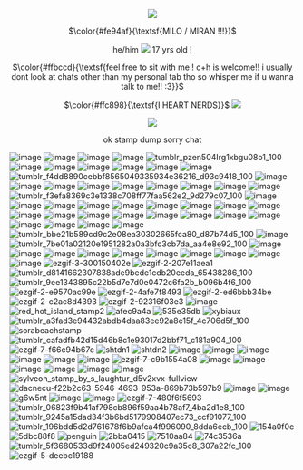 <p align="center">
  <img src="https://github.com/emariyaoi/emariyaoi/assets/163697330/f0dba7e7-1d4f-45ec-a72a-9bb3b5bcc4dc)" />
</p>
<p align="center">
$\color{#fe94af}{\textsf{MILO / MIRAN !!!}}$
</p>
<p align="center">
he/him <img src="https://github.com/emariyaoi/emariyaoi/assets/163697330/d32c8bab-b6b7-44c7-be2b-b3ec40d51032" \> 17 yrs old !
</p>
<p align="center">
$\color{#ffbccd}{\textsf{feel free to sit with me ! c+h is welcome!! i usually dont look at chats other than my personal tab tho so whisper me if u wanna talk to me!! :3}}$
</p>
<p align="center">
$\color{#ffc898}{\textsf{I HEART NERDS}}$ <img src="https://i.ibb.co/Vm4YT9f/IMG-5133.gif" \>
<p align="center">
  <img src="https://github.com/emariyaoi/emariyaoi/assets/163697330/f0dba7e7-1d4f-45ec-a72a-9bb3b5bcc4dc)" />
</p>
<p align="center">
ok stamp dump sorry chat








![image](https://github.com/emariyaoi/b/assets/163697330/040fbe06-86df-4a59-b095-16ad943b2dd2) ![image](https://github.com/emariyaoi/b/assets/163697330/58dba2fb-6204-40e8-9a17-7d7ac7b1769a) ![image](https://github.com/emariyaoi/b/assets/163697330/86f568b5-7191-4d40-b0cb-b8fdb0d295c1) ![image](https://github.com/emariyaoi/b/assets/163697330/d1b52b4a-8fcc-482f-890d-519285ff325e) ![tumblr_pzen504Irg1xbgu08o1_100](https://github.com/emariyaoi/b/assets/163697330/49c38ffc-30ce-4087-b33f-baeb90f22050) ![image](https://github.com/emariyaoi/b/assets/163697330/f37005a9-fca6-400f-b23a-a30703811699) ![image](https://github.com/emariyaoi/b/assets/163697330/493cf2d6-727c-4191-81d5-8e6b8ab8edcc) ![image](https://github.com/emariyaoi/b/assets/163697330/b38b8879-10bd-46f0-ac51-ce7f31c4bd2d) ![image](https://github.com/emariyaoi/b/assets/163697330/5ee293a0-744f-49b4-8c65-a0a746a79854) ![image](https://github.com/emariyaoi/b/assets/163697330/ec932a74-737a-4a81-a5ca-7571a1387cde) ![image](https://github.com/emariyaoi/b/assets/163697330/c22fa378-a9a8-4a75-9da5-18da028f7a4a) ![tumblr_f4dd8890cebbf8565049335934e36216_d93c9418_100](https://github.com/emariyaoi/b/assets/163697330/5cc57e20-88e1-4572-a0cc-c92ad6657258) ![image](https://github.com/emariyaoi/b/assets/163697330/a4a4a403-6f09-4983-83a2-e31f25ee494b) ![image](https://github.com/emariyaoi/b/assets/163697330/7e65313a-7a37-4450-bd75-2b8ff1bfd46a) ![image](https://github.com/emariyaoi/b/assets/163697330/8ac21d95-4944-4aff-9b40-32b4dc146aeb) ![image](https://github.com/emariyaoi/b/assets/163697330/a03d876c-7c23-48c6-9d83-1b3765e689d4) ![image](https://github.com/emariyaoi/b/assets/163697330/b9275bfe-38f7-40c8-b8ed-261d777502c1) ![image](https://github.com/emariyaoi/b/assets/163697330/d0c5142c-46f6-4294-989a-14341f769dca) ![image](https://github.com/emariyaoi/b/assets/163697330/8a8425d1-6b60-47b8-a66a-f8de7331d837) ![image](https://github.com/emariyaoi/b/assets/163697330/40e78e6d-1a4a-47d8-9711-ee9d27fcbe4c) ![image](https://github.com/emariyaoi/b/assets/163697330/c5673079-b637-43a2-bd60-5bf3017acc1b) ![tumblr_f3efa8369c3e1338c708ff77faa562e2_9d279c07_100](https://github.com/emariyaoi/b/assets/163697330/bfc0f4f8-80f0-43dd-8087-98db8a8bd20a) ![image](https://github.com/emariyaoi/b/assets/163697330/f5d27cab-6a95-47bf-afe5-401c628f3ae8) ![image](https://github.com/emariyaoi/b/assets/163697330/4f5cbaf4-3cdd-4278-9e40-2e22582b06e2) ![image](https://github.com/emariyaoi/b/assets/163697330/212b7020-4d8d-475c-8d36-25046ae270a4) ![image](https://github.com/emariyaoi/b/assets/163697330/a027818d-d7a5-4d89-a43b-952d1c6d140b) ![image](https://github.com/emariyaoi/b/assets/163697330/28be4be1-9a6b-4459-b494-3224c4632e42) ![image](https://github.com/emariyaoi/b/assets/163697330/1e5ff789-1edd-4435-85bd-297a9723b0a0) ![image](https://github.com/emariyaoi/b/assets/163697330/f5226fc9-cd04-44ac-8e1a-4c0a514ba4c4) ![image](https://github.com/emariyaoi/b/assets/163697330/cdbee9cd-4c4e-4d7c-9a09-abfc9c2e51a6) ![image](https://github.com/emariyaoi/b/assets/163697330/6074e22e-7beb-4a45-8e12-285a1187cbe2) ![image](https://github.com/emariyaoi/b/assets/163697330/a75b7cdd-4dd0-48c6-bc11-fa12316575e4) ![image](https://github.com/emariyaoi/b/assets/163697330/e8da9168-1002-4805-980c-244ee6d0095f) ![image](https://github.com/emariyaoi/b/assets/163697330/d6c96dcd-9ad8-4c2a-91c0-faf3cf54b4d6) ![image](https://github.com/emariyaoi/b/assets/163697330/6a09c712-dd6d-4328-8647-6e79e31630f2) ![image](https://github.com/emariyaoi/b/assets/163697330/5f40bc65-780c-4753-82ec-58bffdaa4e19) ![image](https://github.com/emariyaoi/b/assets/163697330/f41cc24f-bc33-4adb-8e33-54c7cdf4fae5) ![image](https://github.com/emariyaoi/b/assets/163697330/db577a9b-9621-48d0-9f38-23f3792583b5) ![image](https://github.com/emariyaoi/b/assets/163697330/9417b955-fdcf-4430-9e80-2107598949b6) ![image](https://github.com/emariyaoi/b/assets/163697330/f7bc84f6-b07f-4553-abe5-2a9ff5e5c789) ![image](https://github.com/emariyaoi/b/assets/163697330/3cd7098a-7d90-4b31-884a-8546b4aa8851) ![image](https://github.com/emariyaoi/b/assets/163697330/24496300-f58c-4a38-ab8f-29fee66ab773) ![image](https://github.com/emariyaoi/b/assets/163697330/fea60559-e792-4ed9-ba7e-f2c67c41a8de) ![tumblr_bbe21b589cd9c2e08ea30302665fca80_d87b74d5_100](https://github.com/emariyaoi/b/assets/163697330/5a507b50-324e-482f-bee2-e9a44e272985) ![image](https://github.com/emariyaoi/b/assets/163697330/93e818ca-25c4-4c75-aefc-755c84b62a05) ![tumblr_7be01a02120e1951282a0a3bfc3cb7da_aa4e8e92_100](https://github.com/emariyaoi/b/assets/163697330/c31eca11-12d9-468f-b558-d56debbe455b) ![image](https://github.com/emariyaoi/b/assets/163697330/15852a01-c81d-411a-bfd8-3e57e153bc3d) ![image](https://github.com/emariyaoi/b/assets/163697330/28c9902b-294b-4de7-8d3a-fa5a1031e28d) ![image](https://github.com/emariyaoi/b/assets/163697330/11004c0f-fc98-481c-8d94-751f135e6ee8) ![image](https://github.com/emariyaoi/b/assets/163697330/eb905ba7-8472-4c53-bb57-5d929720f082) ![image](https://github.com/emariyaoi/b/assets/163697330/5f21ad0a-74f9-4f32-b8e2-173c3d8d2cc8) ![image](https://github.com/emariyaoi/b/assets/163697330/b645b374-8b8f-4bbc-a190-0808955521a0) ![image](https://github.com/emariyaoi/b/assets/163697330/4b00fe45-4e02-496f-a877-58504e9ab092) ![image](https://github.com/emariyaoi/b/assets/163697330/4e5af60e-d712-4501-9f61-ca8cd7b6730e) ![image](https://github.com/emariyaoi/b/assets/163697330/3ca8f198-5299-4237-acae-9db1832d6b6b) ![image](https://github.com/emariyaoi/b/assets/163697330/9dfdf172-e1e2-4fd8-88d5-35f35885ad55) ![ezgif-3-300150402e](https://github.com/emariyaoi/b/assets/163697330/2187fdb7-67eb-4611-8353-7fcac3babe0a) ![ezgif-2-207e11aea1](https://github.com/emariyaoi/b/assets/163697330/213f0d36-0999-44f0-a7d3-37ee3c127144) ![tumblr_d8141662307838ade9bede1cdb20eeda_65438286_100](https://github.com/emariyaoi/b/assets/163697330/2b75cc69-1418-4f13-97d4-f03bad8c5094) 
![tumblr_9ee1343895c22b5d7e7d0e0472c6fa2b_b096b4f6_100](https://github.com/emariyaoi/b/assets/163697330/a584fd88-931a-4817-845a-24f0cbf2dd68) ![ezgif-2-e9570ac99e](https://github.com/emariyaoi/b/assets/163697330/48923439-c725-48bf-a3c4-ff4945fa2695) ![ezgif-2-4afe7f8493](https://github.com/emariyaoi/b/assets/163697330/2f41179c-f4b2-4a30-91eb-d20e90a9d5c9) ![ezgif-2-ed6bbb34be](https://github.com/emariyaoi/b/assets/163697330/d259767e-a939-4601-a868-5d4cc6d0c6a8) 
![ezgif-2-c2ac8d4393](https://github.com/emariyaoi/b/assets/163697330/d12a9e3b-882f-4750-b0fc-4a27252f7b6f) ![ezgif-2-92316f03e3](https://github.com/emariyaoi/b/assets/163697330/a12ed5af-4408-4392-bb4f-2d1a426d0fae) ![image](https://github.com/emariyaoi/b/assets/163697330/a08089ba-d119-44f9-8335-faa7e5830f4b) ![red_hot_island_stamp2](https://github.com/emariyaoi/b/assets/163697330/cf0ec3d3-952c-4b69-a8a6-f6805c9dfbff) ![afec9a4a](https://github.com/emariyaoi/b/assets/163697330/462d3e14-28be-4567-bdcb-e2a41d98942f) ![535e35db](https://github.com/emariyaoi/b/assets/163697330/a8b9dbd2-dbf8-4c31-ab5b-70676dc16249) ![xybiaux](https://github.com/emariyaoi/b/assets/163697330/36e30ddb-38d2-44e5-a898-d34a4193faa7) ![tumblr_a3fad3e94432abdb4daa83ee92a8e15f_4c706d5f_100](https://github.com/emariyaoi/b/assets/163697330/1c955372-95cc-4c4c-9b23-6837c583e512) ![sorabeachstamp](https://github.com/emariyaoi/b/assets/163697330/62c781f7-fe73-485a-9f2d-28277c5ea1cc) ![tumblr_cafadfb42d15d46b8c1e93017d2bbf71_c181a904_100](https://github.com/emariyaoi/b/assets/163697330/87c54111-7ab1-4f09-bfd0-e08575b2c8f1) ![ezgif-7-f66c94b67c](https://github.com/emariyaoi/b/assets/163697330/2572846d-25e1-4069-820c-184da345e7dd) ![shtdn1](https://github.com/emariyaoi/b/assets/163697330/f6344bf8-0f62-48df-a992-8f807eb8ae61) ![shtdn2](https://github.com/emariyaoi/b/assets/163697330/c6f1690a-f43a-4a62-a2a2-8cc8b05896ce) ![image](https://github.com/emariyaoi/b/assets/163697330/d52791c4-d2c2-48fe-8d62-f0665da94fd2) ![image](https://github.com/emariyaoi/b/assets/163697330/8a566832-5638-4d6e-800a-6aae4c0348bc) ![image](https://github.com/emariyaoi/b/assets/163697330/6cba9eae-1ef4-472a-b1de-243211c9a5dc) ![image](https://github.com/emariyaoi/b/assets/163697330/f28d1870-504a-4c24-82d2-f60993d8bc7e) ![image](https://github.com/emariyaoi/b/assets/163697330/494d0cbb-15b8-45a7-9a5b-c8186bb6e843) ![image](https://github.com/emariyaoi/b/assets/163697330/284a57e0-52cc-46f3-b7fe-4394305e6b0d) ![ezgif-7-c9b1554a08](https://github.com/emariyaoi/b/assets/163697330/bcf8d03e-3fab-4d6b-8d0f-c665a2ae30fc) ![image](https://github.com/emariyaoi/b/assets/163697330/468da1ea-0dd7-4f1f-9e57-8dc08b80b91d) ![image](https://github.com/emariyaoi/b/assets/163697330/dbe188f0-5816-400b-887e-30c5d2a15a0e) ![image](https://github.com/emariyaoi/b/assets/163697330/aada1a8f-494b-4b24-8d4f-f2aae7e614fd) ![image](https://github.com/emariyaoi/b/assets/163697330/23ec6cb2-69d3-431a-9fe9-467053f0e744) ![image](https://github.com/emariyaoi/b/assets/163697330/47cbe684-17ba-4922-bedc-1a022656474f) ![image](https://github.com/emariyaoi/b/assets/163697330/e8dba63a-5a23-4b91-802c-2c0155354715) 
![sylveon_stamp_by_s_laughtur_d5v2xvx-fullview](https://github.com/emariyaoi/b/assets/163697330/b8dbdbd7-adb6-4198-877f-f4470b7e104d) ![dacnecu-f22b2c63-5946-4693-953a-869b73b597b9](https://github.com/emariyaoi/b/assets/163697330/b8b6e4cd-d913-41db-b466-3f009c8fa7f8) ![image](https://github.com/emariyaoi/b/assets/163697330/47116e18-29ae-4bf4-a426-b8d42c7a0c54) ![image](https://github.com/emariyaoi/b/assets/163697330/ef8b582b-af33-4429-8b34-502a577a6e3c) ![g6w5nt](https://github.com/emariyaoi/b/assets/163697330/dbff7efd-b04b-4a10-a4e7-0d3ee839ffaf) ![image](https://github.com/emariyaoi/b/assets/163697330/7c387034-5c6c-48da-9f72-8be84e74ab1b) ![image](https://github.com/emariyaoi/b/assets/163697330/097be7d1-cf14-4238-a7d2-71f2160eb1ee) ![ezgif-7-480f6f5693](https://github.com/emariyaoi/b/assets/163697330/5722257f-6970-447b-86c7-829625c4c9c8) ![tumblr_06823f9b41af798cb896f59aa4b78af7_4ba2d1e8_100](https://github.com/emariyaoi/b/assets/163697330/206d7bd6-d69e-43dd-8476-2a935e9dc262) ![tumblr_9245a15dad34f3b6bd5179908407ec73_ccf91077_100](https://github.com/emariyaoi/b/assets/163697330/4d28185b-4ff1-4e11-8156-6d5e3386e9ea) ![tumblr_196bdd5d2d761678f6b9afca4f996090_8dda6ecb_100](https://github.com/emariyaoi/b/assets/163697330/9d2c8888-9d45-45e9-af39-5ac9cb42e1ca) ![154a0f0c](https://github.com/emariyaoi/b/assets/163697330/eb133965-d32c-4cff-a152-63f2dfc5a8f7) ![5dbc88f8](https://github.com/emariyaoi/b/assets/163697330/02044f6c-5f8f-4ff1-a5d3-8053255aabf1) ![penguin](https://github.com/emariyaoi/b/assets/163697330/0c750db5-2493-47cd-8efe-542b4d187fa8) ![2bba0415](https://github.com/emariyaoi/b/assets/163697330/fe39e0bd-3d7d-4328-bd7d-d8922387acc5) ![7510aa84](https://github.com/emariyaoi/b/assets/163697330/6d8393e1-95e2-4844-9c62-5f36e5ad06ad) ![74c3536a](https://github.com/emariyaoi/b/assets/163697330/7a725feb-14c9-4df0-b8c3-935228f64b4d) ![tumblr_5f3680533d9f24005ed249320c9a35c8_307a22fc_100](https://github.com/emariyaoi/b/assets/163697330/a5b00e25-28af-45b5-9a0d-00ee0b940b5a) ![ezgif-5-deebc19188](https://github.com/emariyaoi/b/assets/163697330/62dc01da-2cc1-47f3-9891-d3b931fe87bf)
